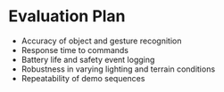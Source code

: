 # Evaluation Plan

- Accuracy of object and gesture recognition
- Response time to commands
- Battery life and safety event logging
- Robustness in varying lighting and terrain conditions
- Repeatability of demo sequences
